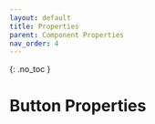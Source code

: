 ```yaml
---
layout: default
title: Properties
parent: Component Properties
nav_order: 4
---
```


{: .no_toc }

# Button Properties



